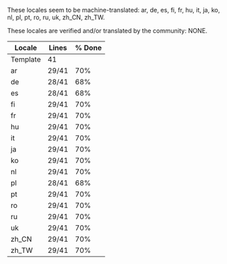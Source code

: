 These locales seem to be machine-translated: ar, de, es, fi, fr, hu, it, ja, ko, nl, pl, pt, ro, ru, uk, zh_CN, zh_TW.

These locales are verified and/or translated by the community: NONE.


|  Locale  |  Lines  | % Done|
|----------|---------|-------|
| Template |      41 |       |
| ar       |   29/41 |   70% |
| de       |   28/41 |   68% |
| es       |   28/41 |   68% |
| fi       |   29/41 |   70% |
| fr       |   29/41 |   70% |
| hu       |   29/41 |   70% |
| it       |   29/41 |   70% |
| ja       |   29/41 |   70% |
| ko       |   29/41 |   70% |
| nl       |   29/41 |   70% |
| pl       |   28/41 |   68% |
| pt       |   29/41 |   70% |
| ro       |   29/41 |   70% |
| ru       |   29/41 |   70% |
| uk       |   29/41 |   70% |
| zh_CN    |   29/41 |   70% |
| zh_TW    |   29/41 |   70% |
